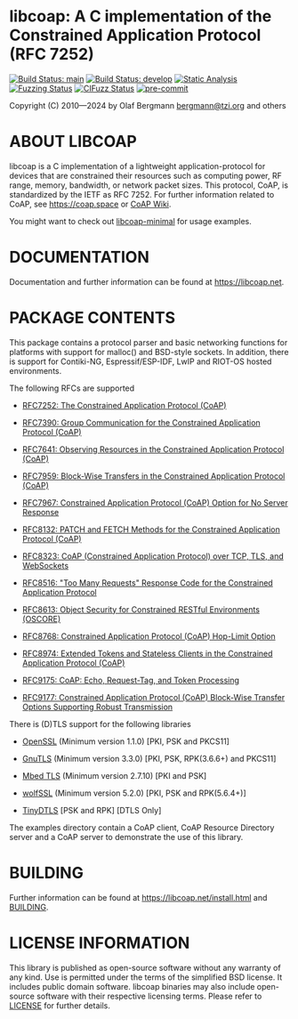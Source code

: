 # libcoap: A C implementation of the Constrained Application Protocol (RFC 7252)

[![Build Status: main](https://github.com/obgm/libcoap/actions/workflows/main.yml/badge.svg?branch=main)](https://github.com/obgm/libcoap/actions?query=branch:main)
[![Build Status: develop](https://github.com/obgm/libcoap/actions/workflows/main.yml/badge.svg?branch=develop)](https://github.com/obgm/libcoap/actions?query=branch:develop)
[![Static Analysis](https://scan.coverity.com/projects/10970/badge.svg?flat=1)](https://scan.coverity.com/projects/obgm-libcoap)
[![Fuzzing Status](https://oss-fuzz-build-logs.storage.googleapis.com/badges/libcoap.svg)](https://bugs.chromium.org/p/oss-fuzz/issues/list?sort=-opened&can=1&q=proj:libcoap)
[![CIFuzz Status](https://github.com/obgm/libcoap/actions/workflows/cifuzz.yml/badge.svg?branch=develop)](https://github.com/obgm/libcoap/actions/workflows/cifuzz.yml)
[![pre-commit](https://img.shields.io/badge/pre--commit-enabled-brightgreen?logo=pre-commit)](https://github.com/pre-commit/pre-commit)

Copyright (C) 2010—2024 by Olaf Bergmann <bergmann@tzi.org> and others

ABOUT LIBCOAP
=============

libcoap is a C implementation of a lightweight application-protocol
for devices that are constrained their resources such as computing
power, RF range, memory, bandwidth, or network packet sizes. This
protocol, CoAP, is standardized by the IETF as RFC 7252. For further
information related to CoAP, see <https://coap.space> or
[CoAP Wiki](https://en.wikipedia.org/wiki/Constrained_Application_Protocol).

You might want to check out
[libcoap-minimal](https://github.com/obgm/libcoap-minimal) for usage
examples.

DOCUMENTATION
=============

Documentation and further information can be found at
<https://libcoap.net>.

PACKAGE CONTENTS
================

This package contains a protocol parser and basic networking
functions for platforms with support for malloc() and BSD-style
sockets. In addition, there is support for Contiki-NG,
Espressif/ESP-IDF, LwIP and RIOT-OS hosted environments.

The following RFCs are supported

* [RFC7252: The Constrained Application Protocol (CoAP)](https://rfc-editor.org/rfc/rfc7252)

* [RFC7390: Group Communication for the Constrained Application Protocol (CoAP)](https://rfc-editor.org/rfc/rfc7390)

* [RFC7641: Observing Resources in the Constrained Application Protocol (CoAP)](https://rfc-editor.org/rfc/rfc7641)

* [RFC7959: Block-Wise Transfers in the Constrained Application Protocol (CoAP)](https://rfc-editor.org/rfc/rfc7959)

* [RFC7967: Constrained Application Protocol (CoAP) Option for No Server Response](https://rfc-editor.org/rfc/rfc7967)

* [RFC8132: PATCH and FETCH Methods for the Constrained Application Protocol (CoAP)](https://rfc-editor.org/rfc/rfc8132)

* [RFC8323: CoAP (Constrained Application Protocol) over TCP, TLS, and WebSockets](https://rfc-editor.org/rfc/rfc8323)

* [RFC8516: "Too Many Requests" Response Code for the Constrained Application Protocol](https://rfc-editor.org/rfc/rfc8516)

* [RFC8613: Object Security for Constrained RESTful Environments (OSCORE)](https://rfc-editor.org/rfc/rfc8613)

* [RFC8768: Constrained Application Protocol (CoAP) Hop-Limit Option](https://rfc-editor.org/rfc/rfc8768)

* [RFC8974: Extended Tokens and Stateless Clients in the Constrained Application Protocol (CoAP)](https://rfc-editor.org/rfc/rfc8974)

* [RFC9175: CoAP: Echo, Request-Tag, and Token Processing](https://rfc-editor.org/rfc/rfc9175)

* [RFC9177: Constrained Application Protocol (CoAP) Block-Wise Transfer Options Supporting Robust Transmission](https://rfc-editor.org/rfc/rfc9177)

There is (D)TLS support for the following libraries

* [OpenSSL](https://www.openssl.org) (Minimum version 1.1.0) [PKI, PSK and PKCS11]

* [GnuTLS](https://www.gnutls.org) (Minimum version 3.3.0) [PKI, PSK, RPK(3.6.6+) and PKCS11]

* [Mbed TLS](https://www.trustedfirmware.org/projects/mbed-tls/) (Minimum version 2.7.10) [PKI and PSK]

* [wolfSSL](https://wolfssl.com) (Minimum version 5.2.0) [PKI, PSK and RPK(5.6.4+)]

* [TinyDTLS](https://github.com/eclipse/tinydtls) [PSK and RPK] [DTLS Only]

The examples directory contain a CoAP client, CoAP Resource Directory server
and a CoAP server to demonstrate the use of this library.

BUILDING
========

Further information can be found at <https://libcoap.net/install.html>
and [BUILDING](https://raw.githubusercontent.com/obgm/libcoap/develop/BUILDING).

LICENSE INFORMATION
===================

This library is published as open-source software without any warranty
of any kind. Use is permitted under the terms of the simplified BSD
license. It includes public domain software. libcoap binaries may also
include open-source software with their respective licensing terms.
Please refer to
[LICENSE](https://raw.githubusercontent.com/obgm/libcoap/develop/LICENSE)
for further details.
